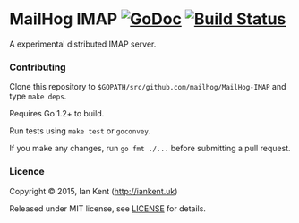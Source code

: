 MailHog IMAP [![GoDoc](https://godoc.org/github.com/mailhog/MailHog-IMAP?status.svg)](https://godoc.org/github.com/mailhog/MailHog-IMAP) [![Build Status](https://travis-ci.org/mailhog/MailHog-IMAP.svg?branch=master)](https://travis-ci.org/mailhog/MailHog-IMAP)
=========

A experimental distributed IMAP server.

### Contributing

Clone this repository to ```$GOPATH/src/github.com/mailhog/MailHog-IMAP``` and type ```make deps```.

Requires Go 1.2+ to build.

Run tests using ```make test``` or ```goconvey```.

If you make any changes, run ```go fmt ./...``` before submitting a pull request.

### Licence

Copyright ©‎ 2015, Ian Kent (http://iankent.uk)

Released under MIT license, see [LICENSE](LICENSE.md) for details.
